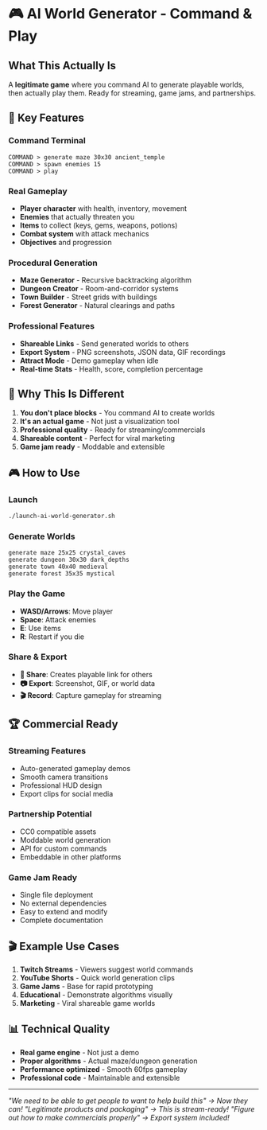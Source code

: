 # 🎮 AI World Generator - Command & Play

## What This Actually Is

A **legitimate game** where you command AI to generate playable worlds, then actually play them. Ready for streaming, game jams, and partnerships.

## 🚀 Key Features

### **Command Terminal**
```
COMMAND > generate maze 30x30 ancient_temple
COMMAND > spawn enemies 15
COMMAND > play
```

### **Real Gameplay**
- **Player character** with health, inventory, movement
- **Enemies** that actually threaten you
- **Items** to collect (keys, gems, weapons, potions)
- **Combat system** with attack mechanics
- **Objectives** and progression

### **Procedural Generation**
- **Maze Generator** - Recursive backtracking algorithm
- **Dungeon Creator** - Room-and-corridor systems
- **Town Builder** - Street grids with buildings
- **Forest Generator** - Natural clearings and paths

### **Professional Features**
- **Shareable Links** - Send generated worlds to others
- **Export System** - PNG screenshots, JSON data, GIF recordings
- **Attract Mode** - Demo gameplay when idle
- **Real-time Stats** - Health, score, completion percentage

## 🎯 Why This Is Different

1. **You don't place blocks** - You command AI to create worlds
2. **It's an actual game** - Not just a visualization tool
3. **Professional quality** - Ready for streaming/commercials
4. **Shareable content** - Perfect for viral marketing
5. **Game jam ready** - Moddable and extensible

## 🎮 How to Use

### **Launch**
```bash
./launch-ai-world-generator.sh
```

### **Generate Worlds**
```
generate maze 25x25 crystal_caves
generate dungeon 30x30 dark_depths
generate town 40x40 medieval
generate forest 35x35 mystical
```

### **Play the Game**
- **WASD/Arrows**: Move player
- **Space**: Attack enemies
- **E**: Use items
- **R**: Restart if you die

### **Share & Export**
- **🔗 Share**: Creates playable link for others
- **📷 Export**: Screenshot, GIF, or world data
- **🎬 Record**: Capture gameplay for streaming

## 🏆 Commercial Ready

### **Streaming Features**
- Auto-generated gameplay demos
- Smooth camera transitions
- Professional HUD design
- Export clips for social media

### **Partnership Potential**
- CC0 compatible assets
- Moddable world generation
- API for custom commands
- Embeddable in other platforms

### **Game Jam Ready**
- Single file deployment
- No external dependencies
- Easy to extend and modify
- Complete documentation

## 🎬 Example Use Cases

1. **Twitch Streams** - Viewers suggest world commands
2. **YouTube Shorts** - Quick world generation clips
3. **Game Jams** - Base for rapid prototyping
4. **Educational** - Demonstrate algorithms visually
5. **Marketing** - Viral shareable game worlds

## 📊 Technical Quality

- **Real game engine** - Not just a demo
- **Proper algorithms** - Actual maze/dungeon generation
- **Performance optimized** - Smooth 60fps gameplay
- **Professional code** - Maintainable and extensible

---

*"We need to be able to get people to want to help build this" → Now they can!*
*"Legitimate products and packaging" → This is stream-ready!*
*"Figure out how to make commercials properly" → Export system included!*